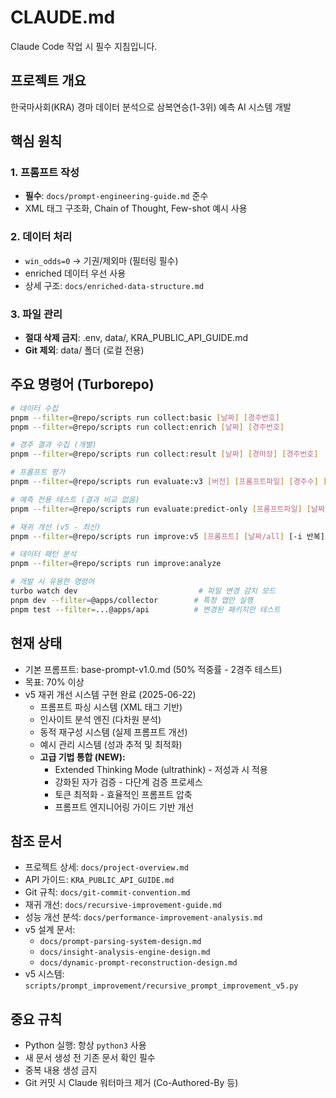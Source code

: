 # CLAUDE.md

Claude Code 작업 시 필수 지침입니다.

## 프로젝트 개요
한국마사회(KRA) 경마 데이터 분석으로 삼복연승(1-3위) 예측 AI 시스템 개발

## 핵심 원칙

### 1. 프롬프트 작성
- **필수**: `docs/prompt-engineering-guide.md` 준수
- XML 태그 구조화, Chain of Thought, Few-shot 예시 사용

### 2. 데이터 처리
- `win_odds=0` → 기권/제외마 (필터링 필수)
- enriched 데이터 우선 사용
- 상세 구조: `docs/enriched-data-structure.md`

### 3. 파일 관리
- **절대 삭제 금지**: .env, data/, KRA_PUBLIC_API_GUIDE.md
- **Git 제외**: data/ 폴더 (로컬 전용)

## 주요 명령어 (Turborepo)

```bash
# 데이터 수집
pnpm --filter=@repo/scripts run collect:basic [날짜] [경주번호]
pnpm --filter=@repo/scripts run collect:enrich [날짜] [경주번호]

# 경주 결과 수집 (개별)
pnpm --filter=@repo/scripts run collect:result [날짜] [경마장] [경주번호]

# 프롬프트 평가
pnpm --filter=@repo/scripts run evaluate:v3 [버전] [프롬프트파일] [경주수] [병렬수]

# 예측 전용 테스트 (결과 비교 없음)
pnpm --filter=@repo/scripts run evaluate:predict-only [프롬프트파일] [날짜/all] [제한]

# 재귀 개선 (v5 - 최신)
pnpm --filter=@repo/scripts run improve:v5 [프롬프트] [날짜/all] [-i 반복] [-p 병렬] [-r 경주수/all]

# 데이터 패턴 분석
pnpm --filter=@repo/scripts run improve:analyze

# 개발 시 유용한 명령어
turbo watch dev                           # 파일 변경 감지 모드
pnpm dev --filter=@apps/collector        # 특정 앱만 실행
pnpm test --filter=...@apps/api          # 변경된 패키지만 테스트
```

## 현재 상태
- 기본 프롬프트: base-prompt-v1.0.md (50% 적중률 - 2경주 테스트)
- 목표: 70% 이상
- v5 재귀 개선 시스템 구현 완료 (2025-06-22)
  - 프롬프트 파싱 시스템 (XML 태그 기반)
  - 인사이트 분석 엔진 (다차원 분석)
  - 동적 재구성 시스템 (실제 프롬프트 개선)
  - 예시 관리 시스템 (성과 추적 및 최적화)
  - **고급 기법 통합 (NEW):**
    - Extended Thinking Mode (ultrathink) - 저성과 시 적용
    - 강화된 자가 검증 - 다단계 검증 프로세스
    - 토큰 최적화 - 효율적인 프롬프트 압축
    - 프롬프트 엔지니어링 가이드 기반 개선

## 참조 문서
- 프로젝트 상세: `docs/project-overview.md`
- API 가이드: `KRA_PUBLIC_API_GUIDE.md`
- Git 규칙: `docs/git-commit-convention.md`
- 재귀 개선: `docs/recursive-improvement-guide.md`
- 성능 개선 분석: `docs/performance-improvement-analysis.md`
- v5 설계 문서:
  - `docs/prompt-parsing-system-design.md`
  - `docs/insight-analysis-engine-design.md`
  - `docs/dynamic-prompt-reconstruction-design.md`
- v5 시스템: `scripts/prompt_improvement/recursive_prompt_improvement_v5.py`

## 중요 규칙
- Python 실행: 항상 `python3` 사용
- 새 문서 생성 전 기존 문서 확인 필수
- 중복 내용 생성 금지
- Git 커밋 시 Claude 워터마크 제거 (Co-Authored-By 등)